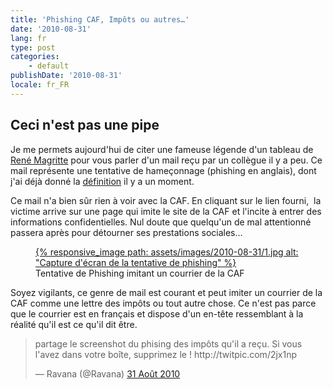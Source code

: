 ```yaml
---
title: 'Phishing CAF, Impôts ou autres…'
date: '2010-08-31'
lang: fr
type: post
categories:
    - default
publishDate: '2010-08-31'
locale: fr_FR
---
```


## Ceci n'est pas une pipe

Je me permets aujourd'hui de citer une fameuse légende d'un tableau de  [René Magritte](http://fr.wikipedia.org/wiki/Ren%C3%A9_Magritte) pour vous parler d'un mail reçu par un collègue il y a peu. Ce mail représente une tentative de hameçonnage (phishing en anglais), dont j'ai déjà donné la [définition](http:/blog/dangers-du-net-le-phishing/) il y a un moment.

<!-- more -->

Ce mail n'a bien sûr rien à voir avec la CAF. En cliquant sur le lien fourni,  la victime arrive sur une page qui imite le site de la CAF et l'incite à entrer des informations confidentielles. Nul doute que quelqu'un de mal attentionné passera après pour détourner ses prestations sociales…

<figure>
  <a data-featherlight="image" href="/assets/images/2010-08-31/1.jpg" title="Voir en plus grand">
      {% responsive_image path: assets/images/2010-08-31/1.jpg alt: "Capture d'écran de la tentative de phishing" %}
  </a>
  <figcaption>Tentative de Phishing imitant un courrier de la CAF</figcaption>
</figure>

Soyez vigilants, ce genre de mail est courant et peut imiter un courrier de la CAF comme une lettre des impôts ou tout autre chose. Ce n'est pas parce que le courrier est en français et dispose d'un en-tête ressemblant à la réalité qu'il est ce qu'il dit être.

<blockquote class="twitter-tweet" lang="fr"><p lang="fr" dir="ltr">partage le screenshot du phising des impôts qu&#39;il a reçu. Si vous l&#39;avez dans votre boîte, supprimez le ! http://twitpic.com/2jx1np</p>&mdash; Ravana (@Ravana) <a href="https://twitter.com/Ravana/status/22605441781">31 Août 2010</a></blockquote>
<script async src="//platform.twitter.com/widgets.js" charset="utf-8"></script>
